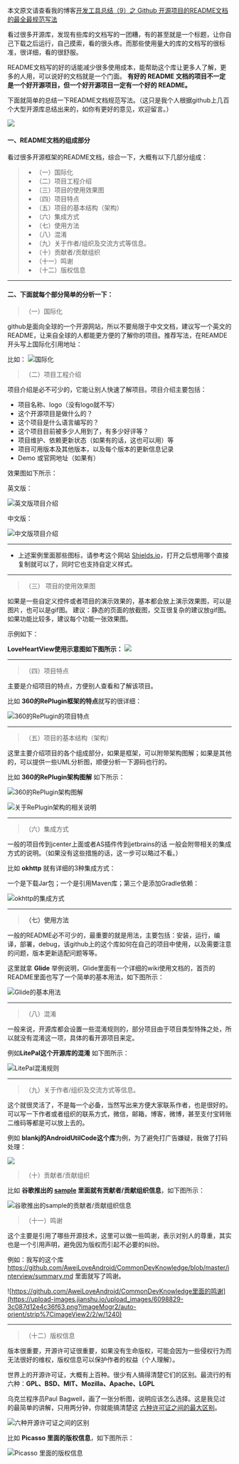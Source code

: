 本文原文请查看我的博客[开发工具总结（9）之 Github 开源项目的README文档的最全最规范写法](https://www.jianshu.com/p/813b70d5b0de)

看过很多开源库，发现有些库的文档写的一团糟，有的甚至就是一个标题，让你自己下载之后运行，自己摸索，看的很头疼。而那些使用量大的库的文档写的很标准，很详细，看的很舒服。

README文档写的好的话能减少很多使用成本，能帮助这个库让更多人了解，更多的人用，可以说好的文档就是一个门面。
**有好的 README 文档的项目不一定是一个好开源项目，但一个好开源项目一定有一个好的 README。**

下面就简单的总结一下README文档规范写法。（这只是我个人根据github上几百个大型开源库总结出来的，如你有更好的意见，欢迎留言。）

![](http://upload-images.jianshu.io/upload_images/6098829-9c4018b9d5b83c90.png?imageMogr2/auto-orient/strip%7CimageView2/2/w/1240)


#### 一、README文档的组成部分

看过很多开源框架的README文档，综合一下，大概有以下几部分组成：

> * （一）国际化
> * （二）项目工程介绍
> * （三）项目的使用效果图
> * （四）项目特点
> * （五）项目的基本结构（架构）
> * （六）集成方式
> * （七）使用方法
> * （八）混淆
> * （九）关于作者/组织及交流方式等信息。
> * （十）贡献者/贡献组织
> * （十一）鸣谢
> * （十二）版权信息

----

#### 二、下面就每个部分简单的分析一下：

> （一）国际化

github是面向全球的一个开源网站，所以不要局限于中文文档，建议写一个英文的README，让来自全球的人都能更方便的了解你的项目。推荐写法，在REAMDE开头写上国际化引用地址：

比如：
![国际化](https://upload-images.jianshu.io/upload_images/6098829-637dbfeb95d2b359.png?imageMogr2/auto-orient/strip%7CimageView2/2/w/1240)




> （二）项目工程介绍

项目介绍是必不可少的，它能让别人快速了解项目。项目介绍主要包括：
* 项目名称、logo（没有logo就不写）
* 这个开源项目是做什么的？
* 这个项目是什么语言编写的？
* 这个项目目前被多少人用到了，有多少好评等？
* 项目维护、依赖更新状态（如果有的话，这也可以用）等
* 项目可用版本及其他版本，以及每个版本的更新信息记录
* Demo 或官网地址（如果有）

效果图如下所示：

英文版：

![英文版项目介绍](https://upload-images.jianshu.io/upload_images/6098829-548813a50d4c5fee.png?imageMogr2/auto-orient/strip%7CimageView2/2/w/1240)


中文版：

![中文版项目介绍](https://upload-images.jianshu.io/upload_images/6098829-88f5e591bc1e96fd.png?imageMogr2/auto-orient/strip%7CimageView2/2/w/1240)

----

* 上述案例里面那些图标，请参考这个网站 [Shields.io](http://shields.io/)，打开之后想用哪个直接复制就可以了，同时它也支持自定义样式。

----

> （三） 项目的使用效果图

如果是一些自定义控件或者项目的演示效果的，基本都会放上演示效果图，可以是图片，也可以是gif图。
建议：静态的页面的放截图，交互很复杂的建议放gif图。 如果功能比较多，建议每个功能一张效果图。

示例如下：

**LoveHeartView使用示意图如下图所示：**
![](http://upload-images.jianshu.io/upload_images/6098829-79dedf212cd6bb20.gif?imageMogr2/auto-orient/strip)

----

> （四）项目特点

主要是介绍项目的特点，方便别人查看和了解该项目。

比如 **360的RePlugin框架的特点**就写的很详细：

![360的RePlugin的项目特点](https://upload-images.jianshu.io/upload_images/6098829-6662a9fe48a1927f.png?imageMogr2/auto-orient/strip%7CimageView2/2/w/1240)

----

> （五）项目的基本结构（架构）

这里主要介绍项目的各个组成部分，如果是框架，可以附带架构图解；如果是其他的，可以提供一些UML分析图，顺便分析一下源码也行的。

比如 **360的RePlugin架构图解** 如下所示：

![360的RePlugin架构图解](http://upload-images.jianshu.io/upload_images/6098829-54f47c3c98a123f8.png?imageMogr2/auto-orient/strip%7CimageView2/2/w/1240)

![关于RePlugin架构的相关说明](https://upload-images.jianshu.io/upload_images/6098829-be8c24616dfcfafd.png?imageMogr2/auto-orient/strip%7CimageView2/2/w/1240)


----

> （六）集成方式

一般的项目传到jcenter上面或者AS插件传到jetbrains的话 一般会附带相关的集成方式的说明。（如果没有这些措施的话，这一步可以略过不看。）

比如 **okhttp** 就有详细的3种集成方式：

一个是下载Jar包；一个是引用Maven库；第三个是添加Gradle依赖：

![okhttp的集成方式](https://upload-images.jianshu.io/upload_images/6098829-31ba42f890757446.png?imageMogr2/auto-orient/strip%7CimageView2/2/w/1240)


----

> **（七）使用方法**

一般的README必不可少的，最重要的就是用法，主要包括：安装，运行，编译，部署，debug，该github上的这个库如何在自己的项目中使用，以及需要注意的问题，版本更新适配问题等等。

这里就拿 **Glide** 举例说明，Glide里面有一个详细的wiki使用文档的，首页的README里面也写了一个简单的基本用法，如下图所示：

![Glide的基本用法](https://upload-images.jianshu.io/upload_images/6098829-d5f952798ab4644e.png?imageMogr2/auto-orient/strip%7CimageView2/2/w/1240)

----

> （八）混淆

一般来说，开源库都会设置一些混淆规则的，部分项目由于项目类型特殊之处，所以就没有混淆这一项，具体的看开源项目来定。

例如**LitePal这个开源库的混淆** 如下图所示：

![LitePal混淆规则](https://upload-images.jianshu.io/upload_images/6098829-a7b9509d9c779e5c.png?imageMogr2/auto-orient/strip%7CimageView2/2/w/1240)

----

> （九）关于作者/组织及交流方式等信息。

这个就很灵活了，不是每一个必备，当然写出来方便大家联系作者，也是很好的。可以写一下作者或者组织的联系方式，微信，邮箱，博客，微博，甚至支付宝转账二维码等都是可以放上去的。

例如 **blankj的AndroidUtilCode这个库**为例，为了避免打广告嫌疑，我做了打码处理：

![](https://upload-images.jianshu.io/upload_images/6098829-254508dbb30b7209.png?imageMogr2/auto-orient/strip%7CimageView2/2/w/1240)

> （十）贡献者/贡献组织

比如 **谷歌推出的 [sample](https://github.com/googlesamples/android-architecture) 里面就有贡献者/贡献组织信息**，如下图所示：

![谷歌推出的sample的贡献者/贡献组织信息](https://upload-images.jianshu.io/upload_images/6098829-0d7345df341a1465.png?imageMogr2/auto-orient/strip%7CimageView2/2/w/1240)

> （十一）鸣谢

这个主要是引用了哪些开源技术，这里可以做一些鸣谢，表示对别人的尊重，其实也是一个引用声明，避免因为版权而引起不必要的纠纷。

例如：我写的这个库 https://github.com/AweiLoveAndroid/CommonDevKnowledge/blob/master/interview/summary.md  里面就写了鸣谢。

![https://github.com/AweiLoveAndroid/CommonDevKnowledge里面的鸣谢](https://upload-images.jianshu.io/upload_images/6098829-3c087d12e4c36f63.png?imageMogr2/auto-orient/strip%7CimageView2/2/w/1240)


----

> （十二）版权信息

版本很重要，开源许可证很重要，如果没有生命版权，可能会因为一些侵权行为而无法很好的维权，版权信息可以保护作者的权益（个人理解）。

世界上的开源许可证，大概有上百种。很少有人搞得清楚它们的区别。最流行的有六种：**GPL、BSD、MIT、Mozilla、Apache、LGPL**

乌克兰程序员Paul Bagwell，画了一张分析图，说明应该怎么选择。这是我见过的最简单的讲解，只用两分钟，你就能搞清楚这 [六种许可证之间的最大区别](http://www.ruanyifeng.com/blog/2011/05/how_to_choose_free_software_licenses.html)。

![六种开源许可证之间的区别](https://upload-images.jianshu.io/upload_images/6098829-2bbe539c752db104.png?imageMogr2/auto-orient/strip%7CimageView2/2/w/1240)

比如 **Picasso 里面的版权信息**，如下图所示：

![Picasso 里面的版权信息](https://upload-images.jianshu.io/upload_images/6098829-51924243fe916e75.png?imageMogr2/auto-orient/strip%7CimageView2/2/w/1240)
